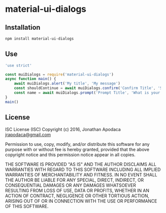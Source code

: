 # material-ui-dialogs

## Installation

```sh
npm install material-ui-dialogs
```

## Use

```js
'use strict'

const muiDialogs = require('material-ui-dialogs')
async function main() {
	await muiDialogs.alert('My title', 'My message')
	const shouldContinue = await muiDialogs.confirm('Confirm Title', 'Should I continue?')
	const name = await muiDialogs.prompt('Prompt Title', 'What is your name?', 'Default value here')
}
main()
```

## License

ISC License (ISC)
Copyright (c) 2016, Jonathan Apodaca <jrapodaca@gmail.com>

Permission to use, copy, modify, and/or distribute this software for any purpose with or without fee is hereby granted, provided that the above copyright notice and this permission notice appear in all copies.

THE SOFTWARE IS PROVIDED "AS IS" AND THE AUTHOR DISCLAIMS ALL WARRANTIES WITH REGARD TO THIS SOFTWARE INCLUDING ALL IMPLIED WARRANTIES OF MERCHANTABILITY AND FITNESS. IN NO EVENT SHALL THE AUTHOR BE LIABLE FOR ANY SPECIAL, DIRECT, INDIRECT, OR CONSEQUENTIAL DAMAGES OR ANY DAMAGES WHATSOEVER RESULTING FROM LOSS OF USE, DATA OR PROFITS, WHETHER IN AN ACTION OF CONTRACT, NEGLIGENCE OR OTHER TORTIOUS ACTION, ARISING OUT OF OR IN CONNECTION WITH THE USE OR PERFORMANCE OF THIS SOFTWARE.
